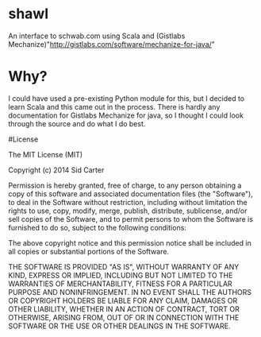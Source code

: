 shawl
=====

An interface to schwab.com using Scala and (Gistlabs Mechanize)"http://gistlabs.com/software/mechanize-for-java/"	

# Why?

I could have used a pre-existing Python module for this, but I decided to learn Scala and this came out in the process. There is hardly any documentation for Gistlabs Mechanize for java, so I thought I could look through the source and do what I do best.
	
#License

The MIT License (MIT)

Copyright (c) 2014 Sid Carter

Permission is hereby granted, free of charge, to any person obtaining a copy
of this software and associated documentation files (the "Software"), to deal
in the Software without restriction, including without limitation the rights
to use, copy, modify, merge, publish, distribute, sublicense, and/or sell
copies of the Software, and to permit persons to whom the Software is
furnished to do so, subject to the following conditions:

The above copyright notice and this permission notice shall be included in all
copies or substantial portions of the Software.

THE SOFTWARE IS PROVIDED "AS IS", WITHOUT WARRANTY OF ANY KIND, EXPRESS OR
IMPLIED, INCLUDING BUT NOT LIMITED TO THE WARRANTIES OF MERCHANTABILITY,
FITNESS FOR A PARTICULAR PURPOSE AND NONINFRINGEMENT. IN NO EVENT SHALL THE
AUTHORS OR COPYRIGHT HOLDERS BE LIABLE FOR ANY CLAIM, DAMAGES OR OTHER
LIABILITY, WHETHER IN AN ACTION OF CONTRACT, TORT OR OTHERWISE, ARISING FROM,
OUT OF OR IN CONNECTION WITH THE SOFTWARE OR THE USE OR OTHER DEALINGS IN THE
SOFTWARE.
